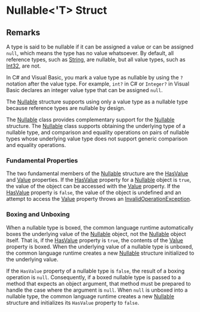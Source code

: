 # Nullable\<'T> Struct

## Remarks

A type is said to be nullable if it can be assigned a value or can be assigned `null`, which means the type has no value whatsoever. By default, all reference types, such as [String](https://docs.microsoft.com/en-us/dotnet/api/system.string?view=netframework-4.8), are nullable, but all value types, such as [Int32](https://docs.microsoft.com/en-us/dotnet/api/system.int32?view=netframework-4.8), are not.

In C# and Visual Basic, you mark a value type as nullable by using the `?` notation after the value type. For example, `int?` in C# or `Integer?` in Visual Basic declares an integer value type that can be assigned `null`.

The [Nullable](https://docs.microsoft.com/en-us/dotnet/api/system.nullable-1?view=netframework-4.8) structure supports using only a value type as a nullable type because reference types are nullable by design.

The [Nullable](https://docs.microsoft.com/en-us/dotnet/api/system.nullable?view=netframework-4.8) class provides complementary support for the [Nullable](https://docs.microsoft.com/en-us/dotnet/api/system.nullable-1?view=netframework-4.8) structure. The [Nullable](https://docs.microsoft.com/en-us/dotnet/api/system.nullable?view=netframework-4.8) class supports obtaining the underlying type of a nullable type, and comparison and equality operations on pairs of nullable types whose underlying value type does not support generic comparison and equality operations.

### Fundamental Properties

The two fundamental members of the [Nullable](https://docs.microsoft.com/en-us/dotnet/api/system.nullable-1?view=netframework-4.8) structure are the [HasValue](https://docs.microsoft.com/en-us/dotnet/api/system.nullable-1.hasvalue?view=netframework-4.8) and [Value](https://docs.microsoft.com/en-us/dotnet/api/system.nullable-1.value?view=netframework-4.8) properties. If the [HasValue](https://docs.microsoft.com/en-us/dotnet/api/system.nullable-1.hasvalue?view=netframework-4.8) property for a [Nullable](https://docs.microsoft.com/en-us/dotnet/api/system.nullable-1?view=netframework-4.8) object is `true`, the value of the object can be accessed with the [Value](https://docs.microsoft.com/en-us/dotnet/api/system.nullable-1.value?view=netframework-4.8) property. If the [HasValue](https://docs.microsoft.com/en-us/dotnet/api/system.nullable-1.hasvalue?view=netframework-4.8) property is `false`, the value of the object is undefined and an attempt to access the [Value](https://docs.microsoft.com/en-us/dotnet/api/system.nullable-1.value?view=netframework-4.8) property throws an [InvalidOperationException](https://docs.microsoft.com/en-us/dotnet/api/system.invalidoperationexception?view=netframework-4.8).

### Boxing and Unboxing

When a nullable type is boxed, the common language runtime automatically boxes the underlying value of the [Nullable](https://docs.microsoft.com/en-us/dotnet/api/system.nullable-1?view=netframework-4.8) object, not the [Nullable](https://docs.microsoft.com/en-us/dotnet/api/system.nullable-1?view=netframework-4.8) object itself. That is, if the [HasValue](https://docs.microsoft.com/en-us/dotnet/api/system.nullable-1.hasvalue?view=netframework-4.8) property is `true`, the contents of the [Value](https://docs.microsoft.com/en-us/dotnet/api/system.nullable-1.value?view=netframework-4.8) property is boxed. When the underlying value of a nullable type is unboxed, the common language runtime creates a new [Nullable](https://docs.microsoft.com/en-us/dotnet/api/system.nullable-1?view=netframework-4.8) structure initialized to the underlying value.

If the `HasValue` property of a nullable type is `false`, the result of a boxing operation is `null`. Consequently, if a boxed nullable type is passed to a method that expects an object argument, that method must be prepared to handle the case where the argument is `null`. When `null` is unboxed into a nullable type, the common language runtime creates a new [Nullable](https://docs.microsoft.com/en-us/dotnet/api/system.nullable-1?view=netframework-4.8) structure and initializes its `HasValue` property to `false`.